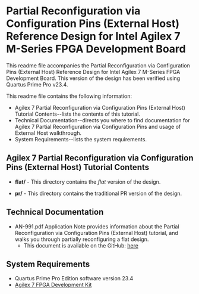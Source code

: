 # Partial Reconfiguration via Configuration Pins (External Host) Reference Design for Intel Agilex 7 M-Series FPGA Development Board

This readme file accompanies the Partial Reconfiguration via Configuration Pins (External Host) Reference Design for Intel Agilex 7 M-Series FPGA Development Board. This version of the design has been verified using Quartus Prime Pro v23.4.

This readme file contains the following information:

*  Agilex 7 Partial Reconfiguration via Configuration Pins (External Host) Tutorial Contents--lists the contents of this tutorial.
*  Technical Documentation--directs you where to find documentation for Agilex 7 Partial Reconfiguration via Configuration Pins and usage of External Host walkthrough.
*  System Requirements--lists the system requirements.

## Agilex 7 Partial Reconfiguration via Configuration Pins (External Host) Tutorial Contents

*  **flat/** - This directory contains the *flat* version of the design.

*  **pr/** - This directory contains the traditional PR version of the design.

## Technical Documentation

*  AN-991.pdf Application Note provides information about the Partial Reconfiguration via Configuration Pins (External Host) tutorial, and walks you through partially reconfiguring a flat design.
   *  This document is available on the GitHub: [here](AN-991.pdf)

## System Requirements

*  Quartus Prime Pro Edition software version 23.4
*  [Agilex 7 FPGA Development Kit](https://www.intel.com/content/www/us/en/products/details/fpga/development-kits/agilex.html)

